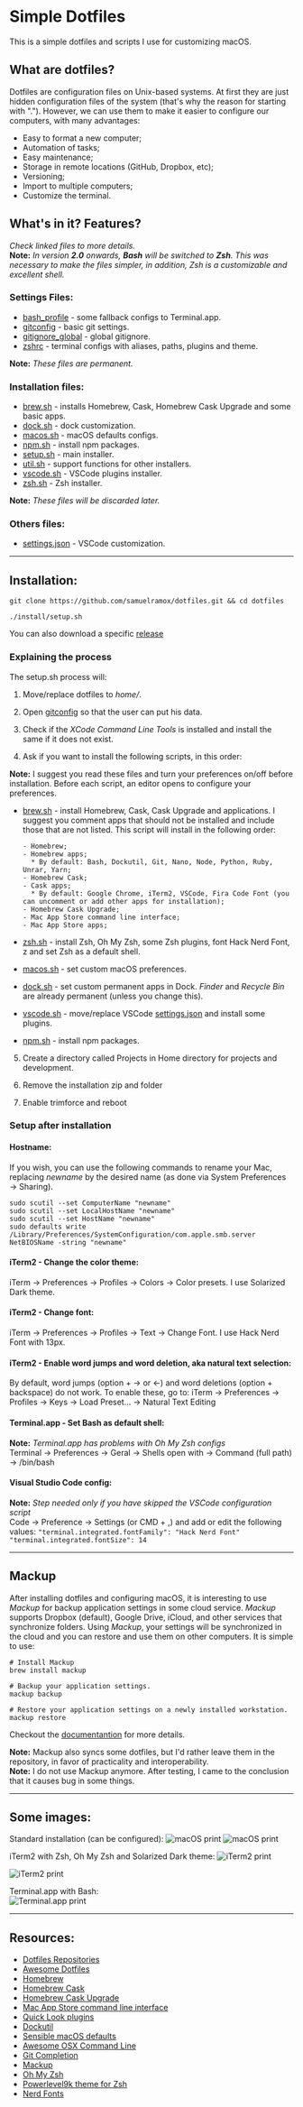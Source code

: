 # Simple Dotfiles

This is a simple dotfiles and scripts I use for customizing macOS.

## What are dotfiles?

Dotfiles are configuration files on Unix-based systems. At first they are just hidden configuration files of the system (that's why the reason for starting with "."). However, we can use them to make it easier to configure our computers, with many advantages:

* Easy to format a new computer;
* Automation of tasks;
* Easy maintenance;
* Storage in remote locations (GitHub, Dropbox, etc);
* Versioning;
* Import to multiple computers;
* Customize the terminal.

## What's in it? Features?

_Check linked files to more details._  
**Note:** _In version **2.0** onwards, **Bash** will be switched to **Zsh**. This was necessary to make the files simpler, in addition, Zsh is a customizable and excellent shell._

### Settings Files:

* [bash_profile](.bash_profile) - some fallback configs to Terminal.app.
* [gitconfig](.gitconfig) - basic git settings.
* [gitignore_global](.gitignore_global) - global gitignore.
* [zshrc](.zshrc) - terminal configs with aliases, paths, plugins and theme.

**Note:** _These files are permanent._

### Installation files:

* [brew.sh](install/brew.sh) - installs Homebrew, Cask, Homebrew Cask Upgrade and some basic apps.
* [dock.sh](install/dock.sh) - dock customization.
* [macos.sh](install/macos.sh) - macOS defaults configs.
* [npm.sh](install/npm.sh) - install npm packages.
* [setup.sh](install/setup.sh) - main installer.
* [util.sh](install/util.sh) - support functions for other installers.
* [vscode.sh](install/vscode.sh) - VSCode plugins installer.
* [zsh.sh](install/zsh.sh) - Zsh installer.

**Note:** _These files will be discarded later._

### Others files:

* [settings.json](vscode/settings.json) - VSCode customization.

---

## Installation:

```
git clone https://github.com/samuelramox/dotfiles.git && cd dotfiles

./install/setup.sh
```

You can also download a specific [release](https://github.com/samuelramox/dotfiles/releases)

### Explaining the process

The setup.sh process will:

1.  Move/replace dotfiles to _home/_.

2.  Open [gitconfig](.gitconfig) so that the user can put his data.

3.  Check if the _XCode Command Line Tools_ is installed and install the same if it does not exist.

4.  Ask if you want to install the following scripts, in this order:

**Note:** I suggest you read these files and turn your preferences on/off before installation.
Before each script, an editor opens to configure your preferences.

* [brew.sh](install/brew.sh) - install Homebrew, Cask, Cask Upgrade and applications.
  I suggest you comment apps that should not be installed and include those that are not listed. This script will install in the following order:

      - Homebrew;
      - Homebrew apps;
        * By default: Bash, Dockutil, Git, Nano, Node, Python, Ruby, Unrar, Yarn;
      - Homebrew Cask;
      - Cask apps;
        * By default: Google Chrome, iTerm2, VSCode, Fira Code Font (you can uncomment or add other apps for installation);
      - Homebrew Cask Upgrade;
      - Mac App Store command line interface;
      - Mac App Store apps;

* [zsh.sh](install/zsh.sh) - install Zsh, Oh My Zsh, some Zsh plugins, font Hack Nerd Font, z and set Zsh as a default shell.
* [macos.sh](install/macos.sh) - set custom macOS preferences.
* [dock.sh](install/dock.sh) - set custom permanent apps in Dock. _Finder_ and _Recycle Bin_ are already permanent (unless you change this).
* [vscode.sh](install/vscode.sh) - move/replace VSCode [settings.json](vscode/settings.json) and install some plugins.
* [npm.sh](install/npm.sh) - install npm packages.

5.  Create a directory called Projects in Home directory for projects and development.

6.  Remove the installation zip and folder

7.  Enable trimforce and reboot

### Setup after installation

#### Hostname:

If you wish, you can use the following commands to rename your Mac, replacing _newname_ by the desired name (as done via System Preferences → Sharing).

```
sudo scutil --set ComputerName "newname"
sudo scutil --set LocalHostName "newname"
sudo scutil --set HostName "newname"
sudo defaults write /Library/Preferences/SystemConfiguration/com.apple.smb.server NetBIOSName -string "newname"
```

#### iTerm2 - Change the color theme:

iTerm → Preferences → Profiles → Colors → Color presets. I use Solarized Dark theme.

#### iTerm2 - Change font:

iTerm → Preferences → Profiles → Text → Change Font. I use Hack Nerd Font with 13px.

#### iTerm2 - Enable word jumps and word deletion, aka natural text selection:

By default, word jumps (option + → or ←) and word deletions (option + backspace) do not work. To enable these, go to: iTerm → Preferences → Profiles → Keys → Load Preset... → Natural Text Editing

#### Terminal.app - Set Bash as default shell:

**Note:** _Terminal.app has problems with Oh My Zsh configs_  
Terminal → Preferences → Geral → Shells open with → Command (full path) → /bin/bash

#### Visual Studio Code config:

**Note:** _Step needed only if you have skipped the VSCode configuration script_  
Code → Preference → Settings (or CMD + ,) and add or edit the following values:
`"terminal.integrated.fontFamily": "Hack Nerd Font"`
`"terminal.integrated.fontSize": 14`

---

## Mackup

After installing dotfiles and configuring macOS, it is interesting to use _Mackup_ for backup application settings in some cloud service. _Mackup_ supports
Dropbox (default), Google Drive, iCloud, and other services that synchronize folders.
Using _Mackup_, your settings will be synchronized in the cloud and you can restore and use them on other computers.
It is simple to use:

```
# Install Mackup
brew install mackup

# Backup your application settings.
mackup backup

# Restore your application settings on a newly installed workstation.
mackup restore
```

Checkout the [documentantion](https://github.com/lra/mackup) for more details.

**Note:** Mackup also syncs some dotfiles, but I'd rather leave them in the repository, in favor of practicality and interoperability.  
**Note:** I do not use Mackup anymore. After testing, I came to the conclusion that it causes bug in some things.

---

## Some images:

Standard installation (can be configured):
![macOS print](./images/macOS_01.png)
![macOS print](./images/macOS_02.png)

iTerm2 with Zsh, Oh My Zsh and Solarized Dark theme:
![iTerm2 print](./images/iTerm2_01.png)

![iTerm2 print](./images/iTerm2_02.png)

Terminal.app with Bash:  
![Terminal.app print](./images/Terminal_01.png)

---

## Resources:

* [Dotfiles Repositories](https://dotfiles.github.io/)
* [Awesome Dotfiles](https://github.com/webpro/awesome-dotfiles)
* [Homebrew](https://brew.sh/)
* [Homebrew Cask](https://caskroom.github.io/)
* [Homebrew Cask Upgrade](https://github.com/buo/homebrew-cask-upgrade)
* [Mac App Store command line interface](https://github.com/mas-cli/mas)
* [Quick Look plugins](https://github.com/sindresorhus/quick-look-plugins)
* [Dockutil](https://github.com/kcrawford/dockutil)
* [Sensible macOS defaults](https://github.com/mathiasbynens/dotfiles/blob/master/.macos)
* [Awesome OSX Command Line](https://github.com/herrbischoff/awesome-osx-command-line)
* [Git Completion](https://github.com/git/git/blob/master/contrib/completion/git-completion.bash)
* [Mackup](https://github.com/lra/mackup)
* [Oh My Zsh](https://github.com/robbyrussell/oh-my-zsh)
* [Powerlevel9k theme for Zsh](https://github.com/bhilburn/powerlevel9k)
* [Nerd Fonts](https://nerdfonts.com/)
